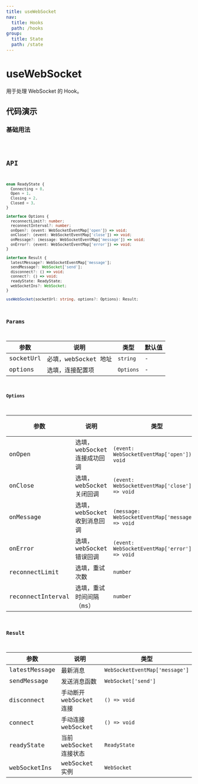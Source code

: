 ```yaml
---
title: useWebSocket
nav:
  title: Hooks
  path: /hooks
group:
  title: State
  path: /state
---
```


# useWebSocket

用于处理 WebSocket 的 Hook。

## 代码演示

### 基础用法

<code src="./demo/demo1.tsx" />

## API

```typescript
enum ReadyState {
  Connecting = 0,
  Open = 1,
  Closing = 2,
  Closed = 3,
}

interface Options {
  reconnectLimit?: number;
  reconnectInterval?: number;
  onOpen?: (event: WebSocketEventMap['open']) => void;
  onClose?: (event: WebSocketEventMap['close']) => void;
  onMessage?: (message: WebSocketEventMap['message']) => void;
  onError?: (event: WebSocketEventMap['error']) => void;
}

interface Result {
  latestMessage?: WebSocketEventMap['message'];
  sendMessage?: WebSocket['send'];
  disconnect?: () => void;
  connect?: () => void;
  readyState: ReadyState;
  webSocketIns?: WebSocket;
}

useWebSocket(socketUrl: string, options?: Options): Result;
```

### Params

| 参数      | 说明                 | 类型      | 默认值 |
|-----------|----------------------|-----------|--------|
| socketUrl | 必填，webSocket 地址 | `string`  | -      |
| options   | 选填，连接配置项     | `Options` | -      |


#### Options

| 参数              | 说明                         | 类型                                              | 默认值 |
|-------------------|------------------------------|---------------------------------------------------|--------|
| onOpen            | 选填，webSocket 连接成功回调 | `(event: WebSocketEventMap['open']) => void`      | -      |
| onClose           | 选填，webSocket 关闭回调     | `(event: WebSocketEventMap['close']) => void`     | -      |
| onMessage         | 选填，webSocket 收到消息回调 | `(message: WebSocketEventMap['message']) => void` | -      |
| onError           | 选填，webSocket 错误回调     | `(event: WebSocketEventMap['error']) => void`     | -      |
| reconnectLimit    | 选填，重试次数               | `number`                                          | `3`    |
| reconnectInterval | 选填，重试时间间隔（ms）     | `number`                                          | `3000` |


### Result

| 参数                | 说明                    | 类型                           |
|---------------------|-------------------------|--------------------------------|
| latestMessage       | 最新消息                | `WebSocketEventMap['message']` |
| sendMessage         | 发送消息函数            | `WebSocket['send']`            |
| disconnect | 手动断开 webSocket 连接 | `() => void`                   |
| connect    | 手动连接 webSocket      | `() => void`                   |
| readyState          | 当前 webSocket 连接状态 | `ReadyState`                  |
| webSocketIns        | webSocket 实例          | `WebSocket`                    |
